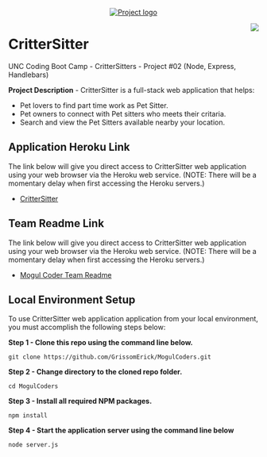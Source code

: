 
<p align="center">
 <a href="https://github.com/GrissomErick/MogulCoders" target="_blank"><img src="https://github.com/GrissomErick/MogulCoders/blob/master/public/img/crittersitter.png?raw=true" alt="Project logo"/></a>
</p>

<a href="https://github.com/GrissomErick/MogulCoders/blob/master/public/appdocs/MogulCoders.md" target="_blank"><img src="https://github.com/GrissomErick/MogulCoders/blob/master/public/img/mogulcoders.png" 
align="right"/></a>

# CritterSitter
UNC Coding Boot Camp - CritterSitters - Project #02 (Node, Express, Handlebars)
 <p></p>
 <p></p>
 
**Project Description** - CritterSitter is a full-stack web application that helps:
* Pet lovers to find part time work as Pet Sitter.
* Pet owners to connect with Pet sitters who meets their critaria.
* Search and view the Pet Sitters available nearby your location.

## Application Heroku Link
The link below will give you direct access to CritterSitter web application using your web browser via the Heroku web service. (NOTE: There will be a momentary delay when first accessing the Heroku servers.)

<!-- Heroku References: https://evening-ridge-94356.herokuapp.com/ | https://git.heroku.com/evening-ridge-94356.git -->
* [CritterSitter](http://www.google.com/)

## Team Readme Link
The link below will give you direct access to CritterSitter web application using your web browser via the Heroku web service. (NOTE: There will be a momentary delay when first accessing the Heroku servers.)

* [Mogul Coder Team Readme](https://github.com/GrissomErick/MogulCoders/blob/master/public/appdocs/MogulCoders.md)

## Local Environment Setup
To use CritterSitter web application application from your local environment, you must accomplish the following steps below:

**Step 1 - Clone this repo using the command line below.**
```
git clone https://github.com/GrissomErick/MogulCoders.git
```
**Step 2 - Change directory to the cloned repo folder.**
```
cd MogulCoders
```
**Step 3 - Install all required NPM packages.**
```
npm install
```
**Step 4 - Start the application server using the command line below**
```
node server.js
```

